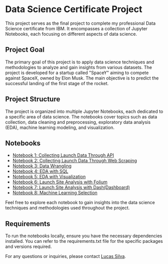 # Data Science Certificate Project

This project serves as the final project to complete my professional Data Science certificate from IBM. 
It encompasses a collection of Jupyter Notebooks, each focusing on different aspects of data science.

## Project Goal
The primary goal of this project is to apply data science techniques and methodologies to analyze and gain insights from various datasets. 
The project is developed for a startup called "SpaceY" aiming to compete against SpaceX, owned by Elon Musk. 
The main objective is to predict the successful landing of the first stage of the rocket.

## Project Structure
The project is organized into multiple Jupyter Notebooks, each dedicated to a specific area of data science. The notebooks cover topics such as data collection, data cleaning and preprocessing, exploratory data analysis (EDA), machine learning modeling, and visualization.

## Notebooks
- [Notebook 1: Collecting Launch Data Through API](https://github.com/LcsSlv/RocketLandingPredictor/blob/main/Launch%20Data%20Through%20API%20Notebook%20(1).ipynb)
- [Notebook 2: Collecting Launch Data Through Web Scraping](https://github.com/LcsSlv/RocketLandingPredictor/blob/main/Launch%20Data%20Through%20Web%20Scraping%20Notebook.ipynb)
- [Notebook 3: Data Wrangling](https://github.com/LcsSlv/RocketLandingPredictor/blob/main/Data%20Wrangling%20%20Notebook.ipynb)
- [Notebook 4: EDA with SQL](https://github.com/LcsSlv/RocketLandingPredictor/blob/main/EDA%20of%20Launch%20Data%20with%20SQL.ipynb)
- [Notebook 5: EDA with Visualization](https://github.com/LcsSlv/RocketLandingPredictor/blob/main/EDA%20of%20Launch%20Data%20with%20Visualization.ipynb)
- [Notebook 6: Launch Site Analysis with Folium](https://nbviewer.org/github/LcsSlv/RocketLandingPredictor/blob/main/Launch%20Site%20Analysis%20with%20Folium.ipynb)
- [Notebook 7: Launch Site Analysis with Dash(Dashboard)](https://github.com/LcsSlv/RocketLandingPredictor/blob/main/SpaceX%20Dash%20App.py)
- [Notebook 8: Machine Learning Selection](https://github.com/LcsSlv/RocketLandingPredictor/blob/main/Machine%20Learning%20Prediction.ipynb)

Feel free to explore each notebook to gain insights into the data science techniques and methodologies used throughout the project.

## Requirements
To run the notebooks locally, ensure you have the necessary dependencies installed. You can refer to the requirements.txt file for the specific packages and versions required.

For any questions or inquiries, please contact [Lucas Silva](mailto:lcsslv.0107@gmail.com).

